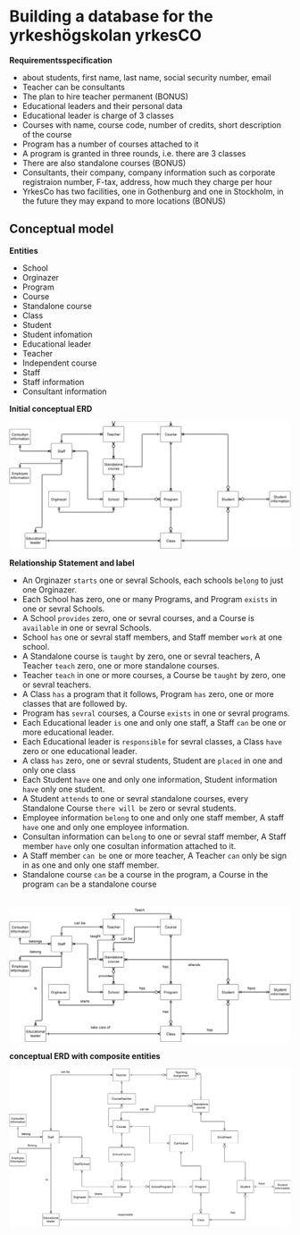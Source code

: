 # Building a database for the yrkeshögskolan yrkesCO

**Requirementsspecification**
- about students, first name, last name, social security number, email
- Teacher can be consultants
- The plan to hire teacher permanent (BONUS)
- Educational leaders and their personal data
- Educational leader is charge of 3 classes
- Courses with name, course code, number of credits, short description of the course
- Program has a number of courses attached to it
- A program is granted in three rounds, i.e. there are 3 classes
- There are also standalone courses (BONUS)
- Consultants, their company, company information such as corporate registraion number, F-tax, address, how much they charge per hour
- YrkesCo has two facilities, one in Gothenburg and one in Stockholm, in the future they may expand to more locations (BONUS)


## Conceptual model

**Entities**
- School
- Orginazer
- Program
- Course
- Standalone course
- Class
- Student
- Student infomation
- Educational leader
- Teacher
- Independent course
- Staff
- Staff information
- Consultant information

**Initial conceptual ERD**

<img src = "assets/initial_conceptual_erd.png">

<br>

**Relationship Statement and label**

- An Orginazer `starts` one or sevral Schools, each schools `belong` to just one Orginazer.
- Each School has zero, one or many Programs, and Program `exists` in one or sevral Schools.
- A School `provides` zero, one or sevral courses, and a Course is `available` in one or sevral Schools.
- School `has` one or sevral staff members, and Staff member `work` at one school.
- A Standalone course is `taught` by zero, one or sevral teachers, A Teacher `teach` zero, one or more standalone courses. 
- Teacher `teach` in one or more courses, a Course be `taught` by zero, one or sevral teachers.
- A Class `has` a program that it follows, Program `has` zero, one or more classes that are followed by.
- Program has `sevral` courses, a Course `exists` in one or sevral programs.
- Each Educational leader `is` one and only one staff, a Staff `can` be one or more educational leader.
- Each Educational leader is `responsible` for sevral classes, a Class `have` zero or one educational leader.
- A class `has` zero, one or sevral students, Student are `placed` in one and only one class
- Each Student `have` one and only one information, Student information `have` only one student.
- A Student `attends` to one or sevral standalone courses, every Standalone Course `there will be` zero or sevral students. 
- Employee information `belong` to one and only one staff member, A staff `have` one and only one employee information.
- Consultan information can `belong` to one or sevral staff member, A Staff member `have` only one cosultan information attached to it.
- A Staff member `can be` one or more teacher, A Teacher `can` only be sign in as one and only one staff member.
- Standalone course `can` be a course in the program, a Course in the program `can` be a standalone course

<br>

<img src = "assets/conceptual_erd.png">

<br>

**conceptual ERD with composite entities**

<img src = "assets/conceptual_erd_composite_entities.png">